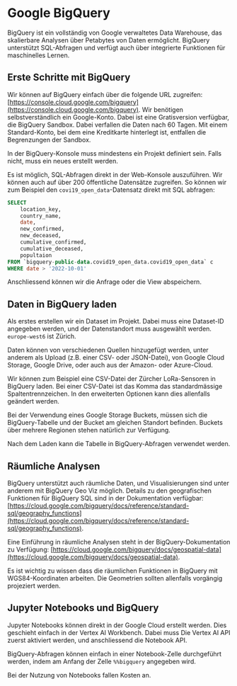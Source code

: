 # Google BigQuery

BigQuery ist ein vollständig von Google verwaltetes Data Warehouse, das skalierbare Analysen über Petabytes von Daten ermöglicht. BigQuery unterstützt SQL-Abfragen und verfügt auch über integrierte Funktionen für maschinelles Lernen.


## Erste Schritte mit BigQuery

Wir können auf BigQuery einfach über die folgende URL zugreifen:
[https://console.cloud.google.com/bigquery](https://console.cloud.google.com/bigquery). Wir benötigen selbstverständlich ein Google-Konto. Dabei ist eine Gratisversion verfügbar, die BigQuery Sandbox. Dabei verfallen die Daten nach 60 Tagen. Mit einem Standard-Konto, bei dem eine Kreditkarte hinterlegt ist, entfallen die Begrenzungen der Sandbox.

In der BigQuery-Konsole muss mindestens ein Projekt definiert sein. Falls nicht, muss ein neues erstellt werden.

Es ist möglich, SQL-Abfragen direkt in der Web-Konsole auszuführen. Wir können auch auf über 200 öffentliche Datensätze zugreifen. So können wir zum Beispiel den `covi19_open_data`-Datensatz direkt mit SQL abfragen:

```sql
SELECT
    location_key,
    country_name,
    date,
    new_confirmed,
    new_deceased,
    cumulative_confirmed,
    cumulative_deceased,
    popultaion
FROM `bigquery-public-data.covid19_open_data.covid19_open_data` c
WHERE date > '2022-10-01'
```

Anschliessend können wir die Anfrage oder die View abspeichern.


## Daten in BigQuery laden

Als erstes erstellen wir ein Dataset im Projekt. Dabei muss eine Dataset-ID angegeben werden, und der Datenstandort muss ausgewählt werden. `europe-west6` ist Zürich.

Daten können von verschiedenen Quellen hinzugefügt werden, unter anderem als Upload (z.B. einer CSV- oder JSON-Datei), von Google Cloud Storage, Google Drive, oder auch aus der Amazon- oder Azure-Cloud.

Wir können zum Beispiel eine CSV-Datei der Zürcher LoRa-Sensoren in BigQuery laden. Bei einer CSV-Datei ist das Komma das standardmässige Spaltentrennzeichen. In den erweiterten Optionen kann dies allenfalls geändert werden.

Bei der Verwendung eines Google Storage Buckets, müssen sich die BigQuery-Tabelle und der Bucket am gleichen Standort befinden. Buckets über mehrere Regionen stehen natürlich zur Verfügung.

Nach dem Laden kann die Tabelle in BigQuery-Abfragen verwendet werden.


## Räumliche Analysen

BigQuery unterstützt auch räumliche Daten, und Visualisierungen sind unter anderem mit BigQuery Geo Viz möglich. Details zu den geografischen Funktionen für BigQuery SQL sind in der Dokumentation verfügbar: [https://cloud.google.com/bigquery/docs/reference/standard-sql/geography_functions](https://cloud.google.com/bigquery/docs/reference/standard-sql/geography_functions).

Eine Einführung in räumliche Analysen steht in der BigQuery-Dokumentation zu Verfügung: [https://cloud.google.com/bigquery/docs/geospatial-data](https://cloud.google.com/bigquery/docs/geospatial-data).

Es ist wichtig zu wissen dass die räumlichen Funktionen in BigQuery mit WGS84-Koordinaten arbeiten. Die Geometrien sollten allenfalls vorgängig projeziert werden.


## Jupyter Notebooks und BigQuery

Jupyter Notebooks können direkt in der Google Cloud erstellt werden. Dies geschieht einfach in der Vertex AI Workbench. Dabei muss Die Vertex AI API zuerst aktiviert werden, und anschliessend die Notebook API.

BigQuery-Abfragen können einfach in einer Notebook-Zelle durchgeführt werden, indem am Anfang der Zelle `%%bigquery` angegeben wird.

Bei der Nutzung von Notebooks fallen Kosten an.
